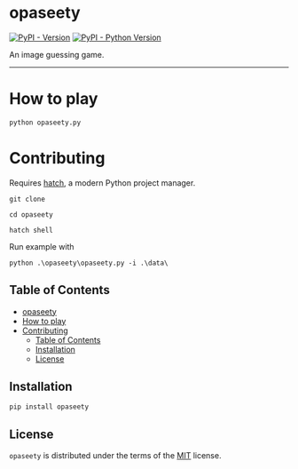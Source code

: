 # opaseety

[![PyPI - Version](https://img.shields.io/pypi/v/opaseety.svg)](https://pypi.org/project/opaseety)
[![PyPI - Python Version](https://img.shields.io/pypi/pyversions/opaseety.svg)](https://pypi.org/project/opaseety)

An image guessing game.

-----

# How to play

```bash
python opaseety.py 
```

# Contributing

Requires [hatch](https://hatch.pypa.io/latest/), a modern Python project manager.

```
git clone 
```

```
cd opaseety
```

```
hatch shell
```

Run example with 

```
python .\opaseety\opaseety.py -i .\data\
```


## Table of Contents

- [opaseety](#opaseety)
- [How to play](#how-to-play)
- [Contributing](#contributing)
  - [Table of Contents](#table-of-contents)
  - [Installation](#installation)
  - [License](#license)

## Installation

```console
pip install opaseety
```

## License

`opaseety` is distributed under the terms of the [MIT](https://spdx.org/licenses/MIT.html) license.
